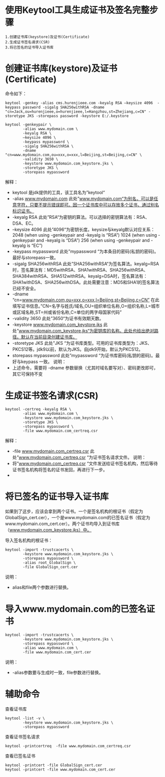 # 使用Keytool工具生成证书及签名完整步骤
    1.创建证书库(keystore)及证书(Certificate)
    2.生成证书签名请求(CSR)
    3.将已签名的证书导入证书库
# 创建证书库(keystore)及证书(Certificate)
命令如下：
```
keytool -genkey -alias cms.hurenjieee.com -keyalg RSA –keysize 4096  -keypass password -sigalg SHA256withRSA -dname "cn=Jack,ou=hurenjieee,o=hurenjieee,l=Hangzhou,st=Zhejiang,c=CN" -storetype JKS -storepass password -keystore E:/.keystore
```
```
keytool -genkeypair \
        -alias www.mydomain.com \
        -keyalg RSA \
        –keysize 4096 \
        -keypass mypassword \
        -sigalg SHA256withRSA \
        -dname "cn=www.mydomain.com,ou=xxx,o=xxx,l=Beijing,st=Beijing,c=CN" \ 
        -validity 3650 \
        -keystore www.mydomain.com_keystore.jks \
        -storetype JKS \
        -storepass mypassword
```
解释：
- keytool 是jdk提供的工具，该工具名为”keytool“
- -alias www.mydomain.com 此处”www.mydomain.com“为别名，可以是任意字符，只要不提示错误即可。因一个证书库中可以存放多个证书，通过别名标识证书。
- -keyalg RSA 此处”RSA“为密钥的算法。可以选择的密钥算法有：RSA、DSA、EC。
- –keysize 4096 此处”4096“为密钥长度。keysize与keyalg默认对应关系： 
2048 (when using -genkeypair and -keyalg is “RSA”) 
1024 (when using -genkeypair and -keyalg is “DSA”) 
256 (when using -genkeypair and -keyalg is “EC”)
- -keypass mypassword 此处”mypassword “为本条目的密码(私钥的密码)。最好与storepass一致。
- -sigalg SHA256withRSA 此处”SHA256withRSA“为签名算法。keyalg=RSA时，签名算法有：MD5withRSA、SHA1withRSA、SHA256withRSA、SHA384withRSA、SHA512withRSA。keyalg=DSA时，签名算法有：SHA1withDSA、SHA256withDSA。此处需要注意：MD5和SHA1的签名算法已经不安全。
- -dname “cn=www.mydomain.com,ou=xxx,o=xxx,l=Beijing,st=Beijing,c=CN” 在此填写证书信息。”CN=名字与姓氏/域名,OU=组织单位名称,O=组织名称,L=城市或区域名称,ST=州或省份名称,C=单位的两字母国家代码”
- -validity 3650 此处”3650“为证书有效期天数。
- -keystore www.mydomain.com_keystore.jks 此处”www.mydomain.com_keystore.jks“为密钥库的名称。此处也给出绝对路径。默认在当前目录创建证书库。
- -storetype JKS 此处”JKS “为证书库类型。可用的证书库类型为：JKS、PKCS12等。jdk9以前，默认为JKS。自jdk9开始，默认为PKCS12。
- storepass mypassword 此处”mypassword “为证书库密码(私钥的密码)。最好与keypass 一致。
说明： 
- 上述命令，需要将 -dname 参数替换（尤其时域名要写对）、密码更改即可，其它可保持不变
# 生成证书签名请求(CSR)
```
keytool -certreq -keyalg RSA \
        -alias www.mydomain.com \
        -keystore www.mydomain.com_keystore.jks \
        -storetype JKS \
        -storepass mypassword \
        -file www.mydomain.com_certreq.csr
```
解释： 
- -file www.mydomain.com_certreq.csr 此处”www.mydomain.com_certreq.csr “为证书签名请求文件。
说明： 
- 将”www.mydomain.com_certreq.csr “文件发送给证书签名机构，然后等待证书签名机构将签名的证书发回，再进行下一步。
- 

# 将已签名的证书导入证书库
如果到了这步，应该会拿到两个证书。一个是签名机构的根证书（假定为GlobalSign_cert.cer），一个是www.mydomain.com的已签名证书（假定为www.mydomain.com_cert.cer）。两个证书均导入到证书库（www.mydomain.com_keystore.jks）中。

导入签名机构的根证书：
```
keytool -import -trustcacerts \
        -keystore www.mydomain.com_keystore.jks \
        -storepass mypassword \
        -alias root_GlobalSign \
        -file GlobalSign_cert.cer
```
说明： 
- alias和file两个参数进行替换。

# 导入www.mydomain.com的已签名证书
```
keytool -import -trustcacerts \
        -keystore www.mydomain.com_keystore.jks \
        -storepass mypassword \
        -alias www.mydomain.com \
        -file www.mydomain.com_cert.cer
```
说明： 
- -alias参数要与生成时一致，file参数进行替换。

# 辅助命令
查看证书库
```
keytool -list -v \
        -keystore www.mydomain.com_keystore.jks \
        -storepass mypassword
```
查看证书签名请求
```
keytool -printcertreq  -file www.mydomain.com_certreq.csr
```
查看已签名证书
```
keytool -printcert -file GlobalSign_cert.cer
keytool -printcert -file www.mydomain.com_cert.cer
```